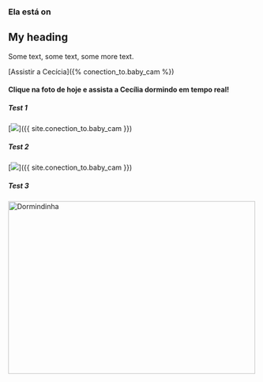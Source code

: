 ### Ela está on


<div class="aside">
<h2>My heading</h2>
<p>Some text, some text, some more text.</p>
</div>



[Assistir a Cecícia]({% conection_to.baby_cam %})

#### Clique na foto de hoje e assista a Cecília dormindo em tempo real!


##### Test 1
[![]({{site.baseurl}}/pics/deep_sleep.jpg)]({{ site.conection_to.baby_cam }})


##### Test 2
[<img src="{{site.baseurl}}/pics/deep_sleep.jpg">]({{ site.conection_to.baby_cam }})

##### Test 3
<img src="{{site.baseurl}}/pics/deep_sleep.jpg" alt="Dormindinha" width="500" height="350">
